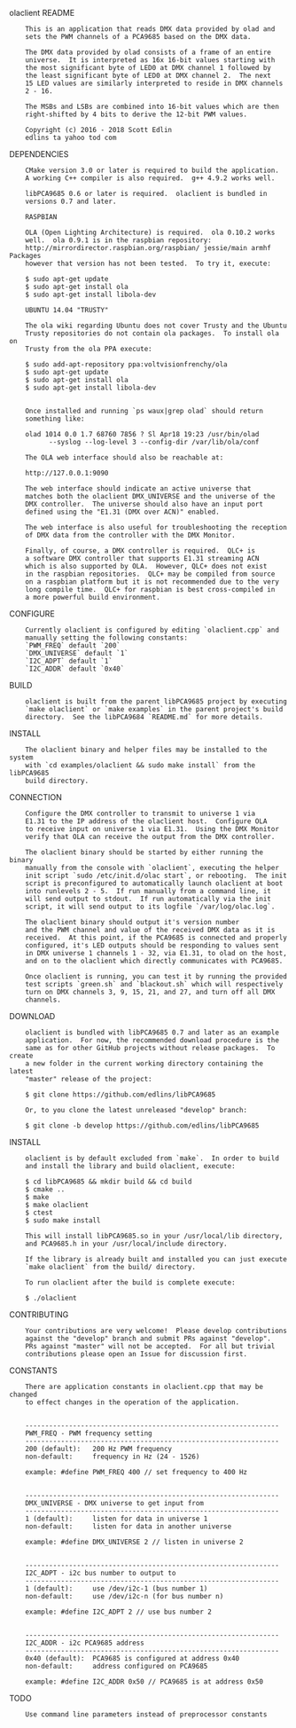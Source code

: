 olaclient README

        This is an application that reads DMX data provided by olad and
        sets the PWM channels of a PCA9685 based on the DMX data.

        The DMX data provided by olad consists of a frame of an entire
        universe.  It is interpreted as 16x 16-bit values starting with
        the most significant byte of LED0 at DMX channel 1 followed by
        the least significant byte of LED0 at DMX channel 2.  The next
        15 LED values are similarly interpreted to reside in DMX channels
        2 - 16.

        The MSBs and LSBs are combined into 16-bit values which are then
        right-shifted by 4 bits to derive the 12-bit PWM values.

        Copyright (c) 2016 - 2018 Scott Edlin
        edlins ta yahoo tod com


DEPENDENCIES

        CMake version 3.0 or later is required to build the application.
        A working C++ compiler is also required.  g++ 4.9.2 works well.

        libPCA9685 0.6 or later is required.  olaclient is bundled in
        versions 0.7 and later.

        RASPBIAN

        OLA (Open Lighting Architecture) is required.  ola 0.10.2 works
        well.  ola 0.9.1 is in the raspbian repository:
        http://mirrordirector.raspbian.org/raspbian/ jessie/main armhf Packages
        however that version has not been tested.  To try it, execute:

        $ sudo apt-get update
        $ sudo apt-get install ola
        $ sudo apt-get install libola-dev

        UBUNTU 14.04 "TRUSTY"

        The ola wiki regarding Ubuntu does not cover Trusty and the Ubuntu
        Trusty repositories do not contain ola packages.  To install ola on
        Trusty from the ola PPA execute:

        $ sudo add-apt-repository ppa:voltvisionfrenchy/ola
        $ sudo apt-get update
        $ sudo apt-get install ola
        $ sudo apt-get install libola-dev


        Once installed and running `ps waux|grep olad` should return
        something like:

        olad 1014 0.0 1.7 68760 7856 ? Sl Apr18 19:23 /usr/bin/olad
              --syslog --log-level 3 --config-dir /var/lib/ola/conf

        The OLA web interface should also be reachable at:

        http://127.0.0.1:9090

        The web interface should indicate an active universe that
        matches both the olaclient DMX_UNIVERSE and the universe of the
        DMX controller.  The universe should also have an input port
        defined using the "E1.31 (DMX over ACN)" enabled.

        The web interface is also useful for troubleshooting the reception
        of DMX data from the controller with the DMX Monitor.

        Finally, of course, a DMX controller is required.  QLC+ is
        a software DMX controller that supports E1.31 streaming ACN
        which is also supported by OLA.  However, QLC+ does not exist
        in the raspbian repositories.  QLC+ may be compiled from source
        on a raspbian platform but it is not recommended due to the very
        long compile time.  QLC+ for raspbian is best cross-compiled in
        a more powerful build environment.

CONFIGURE

        Currently olaclient is configured by editing `olaclient.cpp` and
        manually setting the following constants:
        `PWM_FREQ` default `200`
        `DMX_UNIVERSE` default `1`
        `I2C_ADPT` default `1`
        `I2C_ADDR` default `0x40`

BUILD

        olaclient is built from the parent libPCA9685 project by executing
        `make olaclient` or `make examples` in the parent project's build
        directory.  See the libPCA9684 `README.md` for more details.

INSTALL

        The olaclient binary and helper files may be installed to the system
        with `cd examples/olaclient && sudo make install` from the libPCA9685
        build directory.

CONNECTION

        Configure the DMX controller to transmit to universe 1 via
        E1.31 to the IP address of the olaclient host.  Configure OLA
        to receive input on universe 1 via E1.31.  Using the DMX Monitor
        verify that OLA can receive the output from the DMX controller.

        The olaclient binary should be started by either running the binary
        manually from the console with `olaclient`, executing the helper
        init script `sudo /etc/init.d/olac start`, or rebooting.  The init
        script is preconfigured to automatically launch olaclient at boot
        into runlevels 2 - 5.  If run manually from a command line, it
        will send output to stdout.  If run automatically via the init
        script, it will send output to its logfile `/var/log/olac.log`.

        The olaclient binary should output it's version number
        and the PWM channel and value of the received DMX data as it is
        received.  At this point, if the PCA9685 is connected and properly
        configured, it's LED outputs should be responding to values sent
        in DMX universe 1 channels 1 - 32, via E1.31, to olad on the host,
        and on to the olaclient which directly communicates with PCA9685.

        Once olaclient is running, you can test it by running the provided
        test scripts `green.sh` and `blackout.sh` which will respectively
        turn on DMX channels 3, 9, 15, 21, and 27, and turn off all DMX
        channels.

DOWNLOAD

        olaclient is bundled with libPCA9685 0.7 and later as an example
        application.  For now, the recommended download procedure is the
        same as for other GitHub projects without release packages.  To create
        a new folder in the current working directory containing the latest
        "master" release of the project:

        $ git clone https://github.com/edlins/libPCA9685

        Or, to you clone the latest unreleased "develop" branch:

        $ git clone -b develop https://github.com/edlins/libPCA9685

INSTALL

        olaclient is by default excluded from `make`.  In order to build
        and install the library and build olaclient, execute:

        $ cd libPCA9685 && mkdir build && cd build
        $ cmake ..
        $ make
        $ make olaclient
        $ ctest
        $ sudo make install

        This will install libPCA9685.so in your /usr/local/lib directory,
        and PCA9685.h in your /usr/local/include directory.

        If the library is already built and installed you can just execute
        `make olaclient` from the build/ directory.

        To run olaclient after the build is complete execute:

        $ ./olaclient


CONTRIBUTING

        Your contributions are very welcome!  Please develop contributions
        against the "develop" branch and submit PRs against "develop".
        PRs against "master" will not be accepted.  For all but trivial
        contributions please open an Issue for discussion first.


CONSTANTS

        There are application constants in olaclient.cpp that may be changed
        to effect changes in the operation of the application.


        ----------------------------------------------------------------
        PWM_FREQ - PWM frequency setting
        ----------------------------------------------------------------
        200 (default):   200 Hz PWM frequency
        non-default:     frequency in Hz (24 - 1526)

        example: #define PWM_FREQ 400 // set frequency to 400 Hz


        ----------------------------------------------------------------
        DMX_UNIVERSE - DMX universe to get input from
        ----------------------------------------------------------------
        1 (default):     listen for data in universe 1
        non-default:     listen for data in another universe

        example: #define DMX_UNIVERSE 2 // listen in universe 2


        ----------------------------------------------------------------
        I2C_ADPT - i2c bus number to output to
        ----------------------------------------------------------------
        1 (default):     use /dev/i2c-1 (bus number 1)
        non-default:     use /dev/i2c-n (for bus number n)

        example: #define I2C_ADPT 2 // use bus number 2


        ----------------------------------------------------------------
        I2C_ADDR - i2c PCA9685 address
        ----------------------------------------------------------------
        0x40 (default):  PCA9685 is configured at address 0x40
        non-default:     address configured on PCA9685

        example: #define I2C_ADDR 0x50 // PCA9685 is at address 0x50

TODO

        Use command line parameters instead of preprocessor constants
